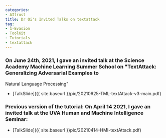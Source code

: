 ```yaml
---
categories:
- AItrust
title: Dr Qi's Invited Talks on textattack
tag: 
- 1-Evasion
- ToolKit
- Tutorials
- textattack
---
```




### On June 24th, 2021, I gave an invited talk at the Science Academy Machine Learning Summer School on "TextAttack: Generalizing Adversarial Examples to
Natural Language Processing"

- [TalkSlide]({{ site.baseurl }}pic/20210625-TML-textAttack-v3-main.pdf)




### Previous version of the tutorial: On April 14 2021, I gave an invited talk at the UVA Human and Machine Intelligence Seminar: 

- [TalkSlide]({{ site.baseurl }}pic/20210414-HMI-textAttack.pdf)

